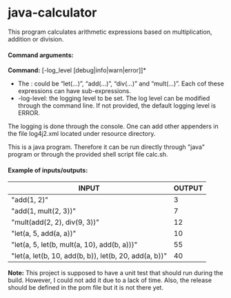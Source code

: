 # java-calculator

This program calculates arithmetic expressions based on multiplication, addition or division.
#### Command arguments:
**Command:**  <command> [-log_level [debug|info|warn|error]]*

- The <command>: could be “let(…)”, “add(…)”, “div(…)” and “mult(…)”. Each cof these  expressions can have sub-expressions.
- -log-level: the logging level to be set. The log level can be modified through the command line. If not provided, the default logging level is ERROR.

The logging is done through the console. One can add other appenders in the file log4j2.xml located under resource directory.

This is a java program. Therefore it can be run directly through "java" program or through the provided shell script file calc.sh.

#### Example of inputs/outputs:

| INPUT  | OUTPUT |
| ------ | ------ |
|"add(1, 2)" |3 |
|"add(1, mult(2, 3))"|7|
|"mult(add(2, 2), div(9, 3))"|12|
|"let(a, 5, add(a, a))"|10|
|"let(a, 5, let(b, mult(a, 10), add(b, a)))"|55|
|"let(a, let(b, 10, add(b, b)), let(b, 20, add(a, b))"|40|


**Note:** This project is supposed to have a unit test that should run during the build. However, I could not add it due to a lack of time. Also, the release should be defined in the pom file but it is not there yet.
